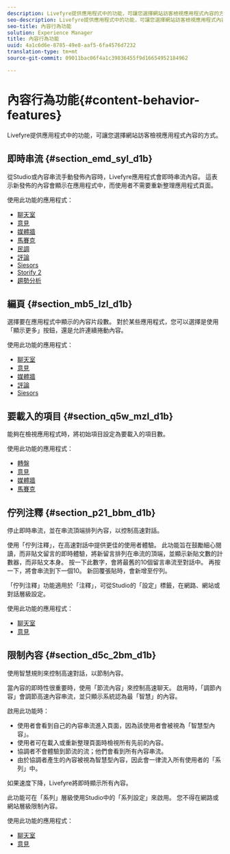 ```yaml
---
description: Livefyre提供應用程式中的功能，可讓您選擇網站訪客檢視應用程式內容的方式。
seo-description: Livefyre提供應用程式中的功能，可讓您選擇網站訪客檢視應用程式內容的方式。
seo-title: 內容行為功能
solution: Experience Manager
title: 內容行為功能
uuid: 4a1c6d6e-8785-49e8-aaf5-6fa4576d7232
translation-type: tm+mt
source-git-commit: 09011bac06f4a1c39836455f9d16654952184962

---
```



# 內容行為功能{#content-behavior-features}

Livefyre提供應用程式中的功能，可讓您選擇網站訪客檢視應用程式內容的方式。

## 即時串流 {#section_emd_syl_d1b}

從Studio或內容串流手動發佈內容時，Livefyre應用程式會即時串流內容。 這表示新發佈的內容會顯示在應用程式中，而使用者不需要重新整理應用程式頁面。

使用此功能的應用程式：

* [聊天室](/help/using/c-about-apps/c-chat-app/c-chat-app.md#c_chat_app)
* [意見](/help/using/c-about-apps/c-comments/c-comments.md)
* [媒體牆](/help/using/c-about-apps/c-media-wall-app/c-media-wall-app.md#c_media_wall_app)
* [馬賽克](/help/using/c-about-apps/c-mosaic-app/c-mosaic-app.md#c_mosaic_app)
* [民調](/help/using/c-about-apps/c-polls-app/c-polls-app.md#c_polls_app)
* [評論](/help/using/c-about-apps/c-reviews-app/c-reviews-app.md#c_reviews_app)
* [Siesors](/help/using/c-about-apps/c-sidenotes-app/c-sidenotes-app.md#c_sidenotes_app)
* [Storify 2](/help/using/c-about-apps/c-storify2/c-storify2.md#c_storify2)
* [趨勢分析](/help/using/c-about-apps/c-trending-app/c-trending-app.md#c_trending_app)

## 編頁 {#section_mb5_lzl_d1b}

選擇要在應用程式中顯示的內容片段數。 對於某些應用程式，您可以選擇是使用「顯示更多」按鈕，還是允許連續捲動內容。

使用此功能的應用程式：

* [聊天室](/help/using/c-about-apps/c-chat-app/c-chat-app.md#c_chat_app)
* [意見](/help/using/c-about-apps/c-comments/c-comments.md)
* [媒體牆](/help/using/c-about-apps/c-media-wall-app/c-media-wall-app.md#c_media_wall_app)
* [評論](/help/using/c-about-apps/c-reviews-app/c-reviews-app.md#c_reviews_app)
* [Siesors](/help/using/c-about-apps/c-sidenotes-app/c-sidenotes-app.md#c_sidenotes_app)

## 要載入的項目 {#section_q5w_mzl_d1b}

能夠在檢視應用程式時，將初始項目設定為要載入的項目數。

使用此功能的應用程式：

* [轉盤](/help/using/c-about-apps/c-carousel-app/c-carousel-app.md#c_carousel_app)
* [意見](/help/using/c-about-apps/c-comments/c-comments.md)
* [媒體牆](/help/using/c-about-apps/c-media-wall-app/c-media-wall-app.md#c_media_wall_app)
* [馬賽克](/help/using/c-about-apps/c-mosaic-app/c-mosaic-app.md#c_mosaic_app)

## 佇列注釋 {#section_p21_bbm_d1b}

停止即時串流，並在串流頂端排列內容，以控制高速對話。

使用「佇列注釋」，在高速對話中提供更佳的使用者體驗。 此功能旨在鼓勵細心閱讀，而非貼文留言的即時體驗，將新留言排列在串流的頂端，並顯示新貼文數的計數器，而非貼文本身。 按一下此數字，會將最舊的10個留言串流至對話中。 再按一下，將會串流到下一個10。 新回覆張貼時，會新增至佇列。

「佇列注釋」功能適用於「注釋」，可從Studio的「設定」標籤，在網路、網站或對話層級設定。

使用此功能的應用程式：

* [聊天室](/help/using/c-about-apps/c-chat-app/c-chat-app.md#c_chat_app)
* [意見](/help/using/c-about-apps/c-comments/c-comments.md)

## 限制內容 {#section_d5c_2bm_d1b}

使用智慧規則來控制高速對話，以節制內容。

當內容的即時性很重要時，使用「節流內容」來控制高速聊天。 啟用時，「調節內容」會調節高速內容串流，並只顯示系統認為最「智慧」的內容。

啟用此功能時：

* 使用者會看到自己的內容串流進入頁面，因為該使用者會被視為「智慧型內容」。
* 使用者可在載入或重新整理頁面時檢視所有先前的內容。
* 協調者不會體驗到節流的流；他們會看到所有內容串流。
* 由於協調者產生的內容被視為智慧型內容，因此會一律流入所有使用者的「系列」中。

如果速度下降，Livefyre將即時顯示所有內容。

此功能可在「系列」層級使用Studio中的「系列設定」來啟用。 您不得在網路或網站層級限制內容。

使用此功能的應用程式：

* [聊天室](/help/using/c-about-apps/c-chat-app/c-chat-app.md#c_chat_app)
* [意見](/help/using/c-about-apps/c-comments/c-comments.md)

